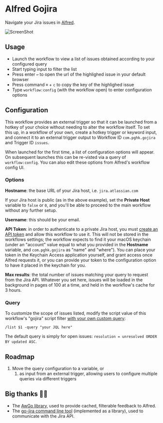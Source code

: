 # Alfred Gojira
Navigate your Jira issues in [Alfred](https://www.alfredapp.com/).

![ScreenShot](https://raw.github.com/pghk/alfred-gojira/main/assets/ScreenShot.png)

## Usage
- Launch the workflow to view a list of issues obtained according to your configured query
- Start typing input to filter the list
- Press enter `↩` to open the url of the highlighed issue in your default browser
- Press command `⌘` + `c` to copy the key of the highlighed issue
- Type `workflow:config` (with the workflow open) to enter configuration options

## Configuration
This workflow provides an external trigger so that it can be launched from a hotkey of your choice without needing to alter the workflow itself. To set this up, in a workflow of your own, create a hotkey trigger or keyword input, and connect it to an external trigger output to Workflow ID `com.pghk.gojira` and Trigger ID `issues`.

When launched for the first time, a list of configuration options will appear. On subsequent launches this can be re-visted via a query of `workflow:config`. You can also edit these options from Alfred's workflow config UI.

### Options
**Hostname**: the base URL of your Jira host, i.e. `jira.atlassian.com`

If your Jira host is public (as in the above example), set the **Private Host** variable to `false` or `0`, and you'll be able to proceed to the main workflow without any further setup.

**Username**: this should be your email.

**API Token**: in order to authenticate to a private Jira host, you must [create an API token](https://support.atlassian.com/atlassian-account/docs/manage-api-tokens-for-your-atlassian-account/) and allow this workflow to use it. This will not be stored in the workflows settings; the workflow expects to find it your macOS keychain (under an "account" value equal to what you provided in the **Hostname** variable, and `com.pghk.gojira` as "name" and "where"). You can place your token in the Keychain Access application yourself, and grant access once Alfred requests it, or you can provide your token to the configuration option to have it placed in the keychain for you.

**Max results**: the total number of issues matching your query to request from the Jira API. Whatever you set here, issues will be loaded in the background in pages of 100 at a time, and held in the workflow's cache for 3 hours.

### Query
To customize the scope of issues listed, modify the script value of this workflow's "gojira" script filter [with your own custom query](https://support.atlassian.com/jira-software-cloud/docs/use-advanced-search-with-jira-query-language-jql/):

`/list $1 -query "your JQL here"`

The default query is simply for open issues: `resolution = unresolved ORDER BY updated ASC`.

## Roadmap
1. Move the query configuration to a variable, or 
    1. as input from an external trigger, allowing users to configure multiple queries via different triggers 

## Big thanks 🙏🏼
- The [AwGo library](https://github.com/deanishe/awgo), used to provide cached, filterable feedback to Alfred.
- The [go-jira command line tool](https://github.com/go-jira/jira) (implemented as a library), used to communicate with the Jira API.
